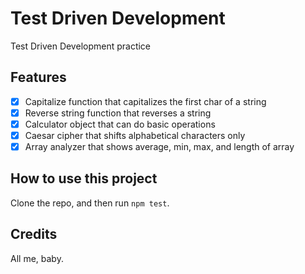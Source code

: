 Test Driven Development
=======================

Test Driven Development practice

Features
--------

- [x] Capitalize function that capitalizes the first char of a string
- [x] Reverse string function that reverses a string
- [x] Calculator object that can do basic operations
- [x] Caesar cipher that shifts alphabetical characters only
- [x] Array analyzer that shows average, min, max, and length of array

How to use this project
-----------------------

Clone the repo, and then run `npm test`.

Credits
-------

All me, baby.
